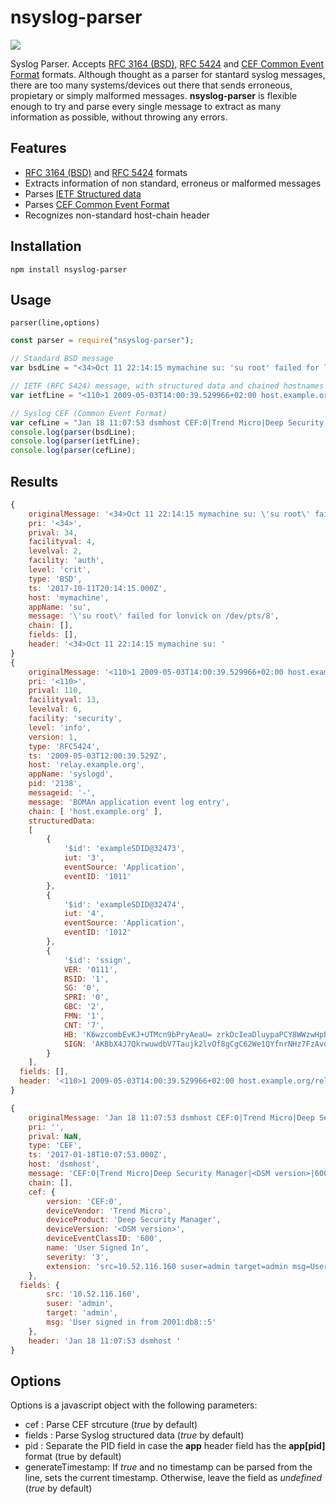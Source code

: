 # nsyslog-parser
[![](https://data.jsdelivr.com/v1/package/npm/nsyslog-parser/badge?style=rounded)](https://www.jsdelivr.com/package/npm/nsyslog-parser)

Syslog Parser. Accepts [RFC 3164 (BSD)](https://tools.ietf.org/search/rfc3164), [RFC 5424](https://tools.ietf.org/html/rfc5424) and [CEF Common Event Format](https://community.saas.hpe.com/t5/ArcSight-Connectors/ArcSight-Common-Event-Format-CEF-Guide/ta-p/1589306) formats.
Although thought as a parser for stantard syslog messages, there are too many systems/devices out there that sends erroneous, propietary or simply malformed messages. **nsyslog-parser** is flexible enough to try and parse every single message to extract as many information as possible, without throwing any errors.

## Features

* [RFC 3164 (BSD)](https://tools.ietf.org/search/rfc3164) and [RFC 5424](https://tools.ietf.org/html/rfc5424) formats
* Extracts information of non standard, erroneus or malformed messages
* Parses [IETF Structured data](https://tools.ietf.org/html/rfc5424#section-6.3)
* Parses [CEF Common Event Format](https://community.saas.hpe.com/t5/ArcSight-Connectors/ArcSight-Common-Event-Format-CEF-Guide/ta-p/1589306)
* Recognizes non-standard host-chain header

## Installation

    npm install nsyslog-parser

## Usage

```
parser(line,options)
```

```javascript
const parser = require("nsyslog-parser");

// Standard BSD message
var bsdLine = "<34>Oct 11 22:14:15 mymachine su: 'su root' failed for lonvick on /dev/pts/8";

// IETF (RFC 5424) message, with structured data and chained hostnames
var ietfLine = "<110>1 2009-05-03T14:00:39.529966+02:00 host.example.org/relay.example.org syslogd 2138 - [exampleSDID@32473 iut="3" eventSource="Application" eventID="1011"][exampleSDID@32474 iut="4" eventSource="Application" eventID="1012"][ssign VER="0111" RSID="1" SG="0" SPRI="0" GBC="2" FMN="1" CNT="7" HB="K6wzcombEvKJ+UTMcn9bPryAeaU= zrkDcIeaDluypaPCY8WWzwHpPok= zgrWOdpx16ADc7UmckyIFY53icE= XfopJ+S8/hODapiBBCgVQaLqBKg= J67gKMFl/OauTC20ibbydwIlJC8= M5GziVgB6KPY3ERU1HXdSi2vtdw= Wxd/lU7uG/ipEYT9xeqnsfohyH0=" SIGN="AKBbX4J7QkrwuwdbV7Taujk2lvOf8gCgC62We1QYfnrNHz7FzAvdySuMyfM="] BOMAn application event log entry";

// Syslog CEF (Common Event Format)
var cefLine = "Jan 18 11:07:53 dsmhost CEF:0|Trend Micro|Deep Security Manager|<DSM version>|600|User Signed In|3|src=10.52.116.160 suser=admin target=admin msg=User signed in from 2001:db8::5";
console.log(parser(bsdLine);
console.log(parser(ietfLine);
console.log(parser(cefLine);
```

## Results

```javascript
{
	originalMessage: '<34>Oct 11 22:14:15 mymachine su: \'su root\' failed for lonvick on /dev/pts/8',
	pri: '<34>',
	prival: 34,
	facilityval: 4,
	levelval: 2,
	facility: 'auth',
	level: 'crit',
	type: 'BSD',
	ts: '2017-10-11T20:14:15.000Z',
	host: 'mymachine',
	appName: 'su',
	message: '\'su root\' failed for lonvick on /dev/pts/8',
	chain: [],
	fields: [],
	header: '<34>Oct 11 22:14:15 mymachine su: '
}
{
	originalMessage: '<110>1 2009-05-03T14:00:39.529966+02:00 host.example.org/relay.example.org syslogd 2138 - [exampleSDID@32473 iut="3" eventSource="Application" eventID="1011"][exampleSDID@32474 iut="4" eventSource="Application" eventID="1012"][ssign VER="0111" RSID="1" SG="0" SPRI="0" GBC="2" FMN="1" CNT="7" HB="K6wzcombEvKJ+UTMcn9bPryAeaU= zrkDcIeaDluypaPCY8WWzwHpPok= zgrWOdpx16ADc7UmckyIFY53icE= XfopJ+S8/hODapiBBCgVQaLqBKg= J67gKMFl/OauTC20ibbydwIlJC8= M5GziVgB6KPY3ERU1HXdSi2vtdw= Wxd/lU7uG/ipEYT9xeqnsfohyH0=" SIGN="AKBbX4J7Qkrwu wdbV7Taujk2lvOf8gCgC62We1QYfnrNHz7FzAvdySuMyfM="] BOMAn application event log entry',
	pri: '<110>',
	prival: 110,
	facilityval: 13,
	levelval: 6,
	facility: 'security',
	level: 'info',
	version: 1,
	type: 'RFC5424',
	ts: '2009-05-03T12:00:39.529Z',
	host: 'relay.example.org',
	appName: 'syslogd',
	pid: '2138',
	messageid: '-',
	message: 'BOMAn application event log entry',
	chain: [ 'host.example.org' ],
	structuredData:
	[
		{
			'$id': 'exampleSDID@32473',
			iut: '3',
			eventSource: 'Application',
			eventID: '1011'
		},
		{
			'$id': 'exampleSDID@32474',
			iut: '4',
			eventSource: 'Application',
			eventID: '1012'
		},
		{
			'$id': 'ssign',
			VER: '0111',
			RSID: '1',
			SG: '0',
			SPRI: '0',
			GBC: '2',
			FMN: '1',
			CNT: '7',
			HB: 'K6wzcombEvKJ+UTMcn9bPryAeaU= zrkDcIeaDluypaPCY8WWzwHpPok= zgrWOdpx16ADc7UmckyIFY53icE= XfopJ+S8/hODapiBBCgVQaLqBKg= J67gKMFl/OauTC20ibbydwIlJC8= M5GziVgB6KPY3ERU1HXdSi2 vtdw= Wxd/lU7uG/ipEYT9xeqnsfohyH0=',
			SIGN: 'AKBbX4J7QkrwuwdbV7Taujk2lvOf8gCgC62We1QYfnrNHz7FzAvdySuMyfM='
		}
	],
  fields: [],
  header: '<110>1 2009-05-03T14:00:39.529966+02:00 host.example.org/relay.example.org syslogd 2138 - [exampleSDID@32473 iut="3" eventSource="Application" eventID="1011"][exampleSDID@32474 iut="4" eventSource="Application" eventID="1012"][ssign VER="0111" RSID="1" SG="0" SPRI="0" GBC="2" FMN="1" CNT="7" HB="K6wzcombEvKJ+UTMcn9bPryAeaU= zrkDcIeaDluypaPCY8WWzwHpPok= zgrWOdpx16ADc7UmckyIFY53icE= XfopJ+S8/hODapiBBCgVQaLqBKg= J67gKMFl/OauTC20ibbydwIlJC8= M5GziVgB6KPY3ERU1HXdSi2vtdw= Wxd/lU7uG/ipEYT9xeqnsfohyH0=" SIGN="AKBbX4J7QkrwuwdbV7Tauj k2lvOf8gCgC62We1QYfnrNHz7FzAvdySuMyfM="]'
}

{
	originalMessage: 'Jan 18 11:07:53 dsmhost CEF:0|Trend Micro|Deep Security Manager|<DSM version>|600|User Signed In|3|src=10.52.116.160 suser=admin target=admin msg=User signed in from 2001:db8::5',
	pri: '',
	prival: NaN,
	type: 'CEF',
	ts: '2017-01-18T10:07:53.000Z',
	host: 'dsmhost',
	message: 'CEF:0|Trend Micro|Deep Security Manager|<DSM version>|600|User Signed In|3|src=10.52.116.160 suser=admin target=admin msg=User signed in from 2001:db8::5',
	chain: [],
	cef: {
		version: 'CEF:0',
		deviceVendor: 'Trend Micro',
		deviceProduct: 'Deep Security Manager',
		deviceVersion: '<DSM version>',
		deviceEventClassID: '600',
		name: 'User Signed In',
		severity: '3',
		extension: 'src=10.52.116.160 suser=admin target=admin msg=User signed in from 2001:db8::5'
	},
  fields: {
		src: '10.52.116.160',
		suser: 'admin',
		target: 'admin',
		msg: 'User signed in from 2001:db8::5'
	},
	header: 'Jan 18 11:07:53 dsmhost '
}
```

## Options

Options is a javascript object with the following parameters:
* cef : Parse CEF strcuture (*true* by default)
* fields : Parse Syslog structured data (*true* by default)
* pid : Separate the PID field in case the **app** header field has the **app[pid]** format (true by default)
*	generateTimestamp: If *true* and no timestamp can be parsed from the line, sets the current timestamp. Otherwise, leave the field as *undefined* (*true* by default)

